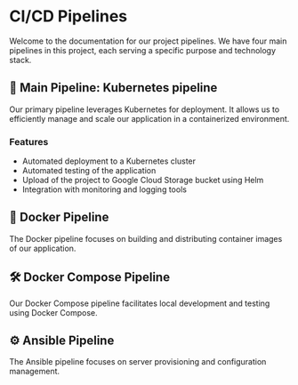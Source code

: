 # CI/CD Pipelines

Welcome to the documentation for our project pipelines. We have four main pipelines in this project, each serving a specific purpose and technology stack.

## 🚀 Main Pipeline: Kubernetes pipeline

Our primary pipeline leverages Kubernetes for deployment. It allows us to efficiently manage and scale our application in a containerized environment.

### Features

- Automated deployment to a Kubernetes cluster
- Automated testing of the application
- Upload of the project to Google Cloud Storage bucket using Helm
- Integration with monitoring and logging tools

## 🐳 Docker Pipeline

The Docker pipeline focuses on building and distributing container images of our application.


## 🛠️ Docker Compose Pipeline

Our Docker Compose pipeline facilitates local development and testing using Docker Compose.


## ⚙️ Ansible Pipeline

The Ansible pipeline focuses on server provisioning and configuration management.



